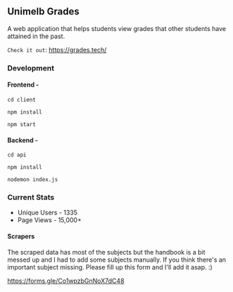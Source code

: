 ## Unimelb Grades

A web application that helps students view grades that other students have attained in the past.

`Check it out`: https://grades.tech/

### Development

#### Frontend -

```
cd client
```

```
npm install
```

```
npm start
```

#### Backend -

```
cd api
```

```
npm install
```

```
nodemon index.js
```

### Current Stats

- Unique Users - 1335
- Page Views - 15,000+

#### Scrapers

The scraped data has most of the subjects but the handbook is a bit messed up and I had to add some subjects manually. If you think there's an important subject missing. Please fill up this form and I'll add it asap. :)

https://forms.gle/Co1wpzbGnNoX7dC48

